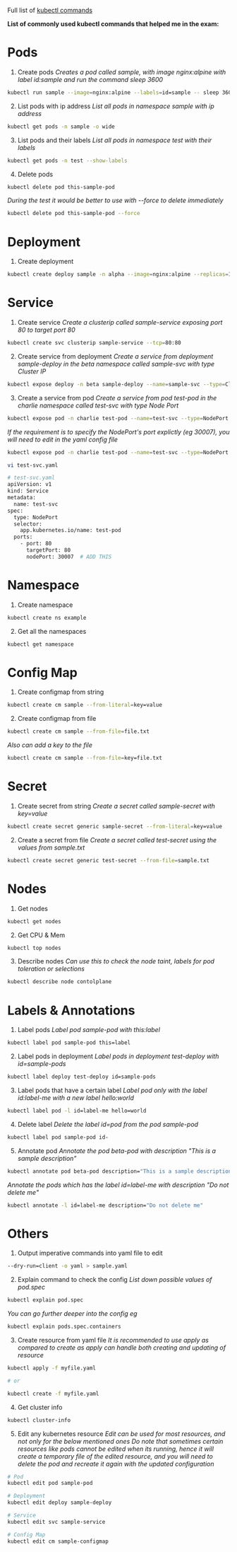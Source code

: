 Full list of [kubectl commands](https://kubernetes.io/docs/reference/kubectl/quick-reference/) 

**List of commonly used kubectl commands that helped me in the exam:**

# Pods

1) Create pods
*Creates a pod called sample, with image nginx:alpine with label id:sample and run the command sleep 3600*
```sh
kubectl run sample --image=nginx:alpine --labels=id=sample -- sleep 3600
```

2) List pods with ip address
*List all pods in namespace sample with ip address*
```sh
kubectl get pods -n sample -o wide
```

3) List pods and their labels
*List all pods in namespace test with their labels*
```sh
kubectl get pods -n test --show-labels
```

4) Delete pods
```sh
kubectl delete pod this-sample-pod 
```

*During the test it would be better to use with --force to delete immediately*
```sh
kubectl delete pod this-sample-pod --force
```

# Deployment

1) Create deployment
```sh
kubectl create deploy sample -n alpha --image=nginx:alpine --replicas=1 
```

# Service

1) Create service 
*Create a clusterip called sample-service exposing port 80 to target port 80*
```sh
kubectl create svc clusterip sample-service --tcp=80:80
```


2) Create service from deployment
*Create a service from deployment sample-deploy in the beta namespace called sample-svc with type Cluster IP*
```sh
kubectl expose deploy -n beta sample-deploy --name=sample-svc --type=ClusterIP --port=80
```

3) Create a service from pod
*Create a service from pod test-pod in the charlie namespace called test-svc with type Node Port*
```sh
kubectl expose pod -n charlie test-pod --name=test-svc --type=NodePort --port=80
```

*If the requirement is to specify the NodePort's port explictly (eg 30007), you will need to edit in the yaml config file*
```sh
kubectl expose pod -n charlie test-pod --name=test-svc --type=NodePort --port=80 --dry-run=client -o yaml > test-svc.yaml

vi test-svc.yaml

# test-svc.yaml
apiVersion: v1
kind: Service
metadata:
  name: test-svc
spec:
  type: NodePort
  selector:
    app.kubernetes.io/name: test-pod
  ports:
    - port: 80
      targetPort: 80
      nodePort: 30007  # ADD THIS
```

# Namespace 

1) Create namespace
```sh
kubectl create ns example
```

2) Get all the namespaces
```sh
kubectl get namespace
```

# Config Map

1) Create configmap from string
```sh
kubectl create cm sample --from-literal=key=value
```

2) Create configmap from file
```sh
kubectl create cm sample --from-file=file.txt
```

*Also can add a key to the file*
```sh
kubectl create cm sample --from-file=key=file.txt
```

# Secret

1) Create secret from string
*Create a secret called sample-secret with key=value*
```sh
kubectl create secret generic sample-secret --from-literal=key=value
```

2) Create a secret from file
*Create a secret called test-secret using the values from sample.txt*
```sh
kubectl create secret generic test-secret --from-file=sample.txt
```

# Nodes

1) Get nodes
```sh
kubectl get nodes
```

2) Get CPU & Mem
```sh 
kubectl top nodes
```

3) Describe nodes
*Can use this to check the node taint, labels for pod toleration or selections*
```sh
kubectl describe node contolplane 
```

# Labels & Annotations

1) Label pods 
*Label pod sample-pod with this:label*
```sh
kubectl label pod sample-pod this=label
```

2) Label pods in deployment 
*Label pods in deployment test-deploy with id=sample-pods*
```sh
kubectl label deploy test-deploy id=sample-pods
```

3) Label pods that have a certain label
*Label pod only with the label id:label-me with a new label hello:world*
```sh
kubectl label pod -l id=label-me hello=world
```

4) Delete label 
*Delete the label id=pod from the pod sample-pod*
```sh
kubectl label pod sample-pod id-
```

5) Annotate pod
*Annotate the pod beta-pod with description "This is a sample description"*
```sh
kubectl annotate pod beta-pod description="This is a sample description"
```

*Annotate the pods which has the label id=label-me with description "Do not delete me"*
```sh
kubectl annotate -l id=label-me description="Do not delete me"
```

# Others

1) Output imperative commands into yaml file to edit
```sh
--dry-run=client -o yaml > sample.yaml
```

2) Explain command to check the config
*List down possible values of pod.spec*
```sh
kubectl explain pod.spec
```

*You can go further deeper into the config eg*
```sh
kubectl explain pods.spec.containers
```

3) Create resource from yaml file
*It is recommended to use apply as compared to create as apply can handle both creating and updating of resource*
```sh
kubectl apply -f myfile.yaml

# or 

kubectl create -f myfile.yaml 
```

4) Get cluster info 
```sh
kubectl cluster-info
```

5) Edit any kubernetes resource
*Edit can be used for most resources, and not only for the below mentioned ones*
*Do note that sometimes certain resources like pods cannot be edited when its running, hence it will create a temporary file of the edited resource, and you will need to delete the pod and recreate it again with the updated configuration*
```sh
# Pod
kubectl edit pod sample-pod

# Deployment
kubectl edit deploy sample-deploy

# Service
kubectl edit svc sample-service

# Config Map
kubectl edit cm sample-configmap
```